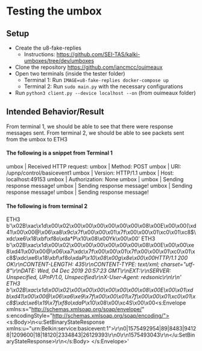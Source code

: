 # Testing the umbox
## Setup
- Create the u8-fake-replies
	- Instructions: https://github.com/SEI-TAS/kalki-umboxes/tree/dev/umboxes
- Clone the repository https://github.com/iancmcc/ouimeaux 
- Open two terminals (inside the tester folder)
	- Terminal 1: Run `IMAGE=u8-fake-replies docker-compose up`
	- Terminal 2: Run `sudo main.py` with the necessary configurations
- Run `python3 client.py --device localhost --on` (from ouimeaux folder)
 
## Intended Behavior/Result
From terminal 1, we should be able to see that there were response messages sent. From terminal 2, we should be able to see packets sent from the umbox to ETH3 

#### The following is a snippet from Terminal 1

umbox           | Received HTTP request: 
umbox           | Method: POST
umbox           | URI: /upnp/control/basicevent1
umbox           | Version: HTTP/1.1
umbox           | Host: localhost:49153
umbox           | Authorization: None
umbox           | 
umbox           | Sending response message!
umbox           | Sending response message!
umbox           | Sending response message!
umbox           | Sending response message!

#### The following is from terminal 2
ETH3 b'\x02B\xac\x1d\x00\x02\x00\x00\x00\x00\x00\x00\x08\x00E\x00\x00(\xd41\x00\x00@\x06\xa8\x9c\x7f\x00\x00\x01\x7f\x00\x00\x01\xc0\x01\xc8$\xdc\xe6\x18\xbf\xf8o\xda*P\x10\x08\x00Yk\x00\x00'
ETH3 b'\x02B\xac\x1d\x00\x02\x00\x00\x00\x00\x00\x00\x08\x00E\x00\x00\xe8\xd41\x00\x00@\x06\xa7\xdc\x7f\x00\x00\x01\x7f\x00\x00\x01\xc0\x01\xc8$\xdc\xe6\x18\xbf\xf8o\xda*P\x10\x08\x00g\x8e\x00\x00HTTP/1.1 200 OK\r\nCONTENT-LENGTH: 435\r\nCONTENT-TYPE: text/xml; charset="utf-8"\r\nDATE: Wed, 04 Dec 2019 20:57:23 GMT\r\nEXT:\r\nSERVER: Unspecified, UPnP/1.0, Unspecified\r\nX-User-Agent: redsonic\r\n\r\n'
ETH3 b'\x02B\xac\x1d\x00\x02\x00\x00\x00\x00\x00\x00\x08\x00E\x00\x01\xdb\xd41\x00\x00@\x06\xa6\xe9\x7f\x00\x00\x01\x7f\x00\x00\x01\xc0\x01\xc8$\xdc\xe6\x19\x7f\xf8o\xda*P\x10\x08\x00\xc4S\x00\x00<s:Envelope xmlns:s="http://schemas.xmlsoap.org/soap/envelope/" s:encodingStyle="http://schemas.xmlsoap.org/soap/encoding/"><s:Body>\n<u:SetBinaryStateResponse xmlns:u="urn:Belkin:service:basicevent:1">\r\n<BinaryState>0|1575492954|89|8483|94128|1209600|18|18120|2334843|26129393</BinaryState>\r\n<CountdownEndTime>0</CountdownEndTime>\r\n<deviceCurrentTime>1575493043</deviceCurrentTime>\r\n</u:SetBinaryStateResponse>\r\n</s:Body> </s:Envelope>'